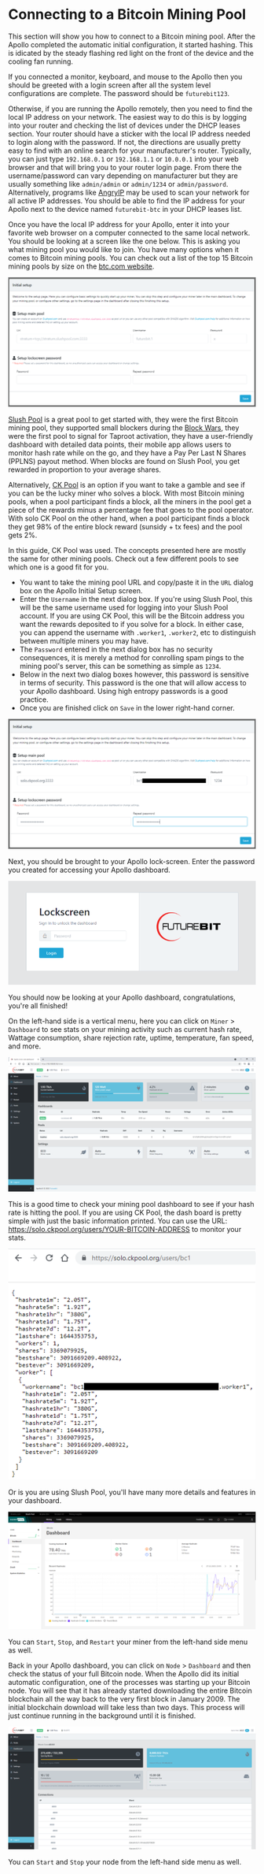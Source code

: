 # Connecting to a Bitcoin Mining Pool
This section will show you how to connect to a Bitcoin mining pool. After the Apollo completed the automatic initial configuration, it started hashing. This is idicated by the steady flashing red light on the front of the device and the cooling fan running. 

If you connected a monitor, keyboard, and mouse to the Apollo then you should be greeted with a login screen after all the system level configurations are complete. The password should be `futurebit123`. 

Otherwise, if you are running the Apollo remotely, then you need to find the local IP address on your network. The easiest way to do this is by logging into your router and checking the list of devices under the DHCP leases section. Your router should have a sticker with the local IP address needed to login along with the password. If not, the directions are usually pretty easy to find with an online search for your manufacturer's router. Typically, you can just type `192.168.0.1` or `192.168.1.1` or `10.0.0.1` into your web browser and that will bring you to your router login page. From there the username/password can vary depending on manufacturer but they are usually something like `admin/admin` or `admin/1234` or `admin/password`. Alternatively, programs like [AngryIP](https://angryip.org/) may be used to scan your network for all active IP addresses. You should be able to find the IP address for your Apollo next to the device named `futurebit-btc` in your DHCP leases list.

Once you have the local IP address for your Apollo, enter it into your favorite web browser on a computer connected to the same local network. You should be looking at a screen like the one below. This is asking you what mining pool you would like to join. You have many options when it comes to Bitcoin mining pools. You can check out a list of the top 15 Bitcoin mining pools by size on the [btc.com website](https://btc.com/).

![](assets/setup00.png)

[Slush Pool](https://slushpool.com/) is a great pool to get started with, they were the first Bitcoin mining pool, they supported small blockers during the [Block Wars](https://blog.bitmex.com/the-blocksize-war-chapter-1-first-strike/), they were the first pool to signal for Taproot activation, they have a user-friendly dashboard with detailed data points, their mobile app allows users to monitor hash rate while on the go, and they have a Pay Per Last N Shares (PPLNS) payout method. When blocks are found on Slush Pool, you get rewarded in proportion to your average shares.

Alternatively, [CK Pool](https://solo.ckpool.org/) is an option if you want to take a gamble and see if you can be the lucky miner who solves a block. With most Bitcoin mining pools, when a pool participant finds a block, all the miners in the pool get a piece of the rewards minus a percentage fee that goes to the pool operator. With solo CK Pool on the other hand, when a pool participant finds a block they get 98% of the entire block reward (sunsidy + tx fees) and the pool gets 2%.

In this guide, CK Pool was used. The concepts presented here are mostly the same for other mining pools. Check out a few different pools to see which one is a good fit for you. 

- You want to take the mining pool URL and copy/paste it in the `URL` dialog box on the Apollo Initial Setup screen.
- Enter the `Username` in the next dialog box. If you're using Slush Pool, this will be the same username used for logging into your Slush Pool account. If you are using CK Pool, this will be the Bitcoin address you want the rewards deposited to if you solve for a block. In either case, you can append the username with `.worker1`, `.worker2`, etc to distinguish between multiple miners you may have. 
- The `Password` entered in the next dialog box has no security consequences, it is merely a method for conrolling spam pings to the mining pool's server, this can be something as simple as `1234`.
- Below in the next two dialog boxes however, this password is sensitive in terms of security. This password is the one that will allow access to your Apollo dashboard. Using high entropy passwords is a good practice. 
- Once you are finished click on `Save` in the lower right-hand corner. 

![](assets/setup01.png)

Next, you should be brought to your Apollo lock-screen. Enter the password you created for accessing your Apollo dashboard. 

<p align="center">
  <img src="assets/setup02.png">
  </p>

You should now be looking at your Apollo dashboard, congratulations, you're all finished!

On the left-hand side is a vertical menu, here you can click on `Miner` > `Dashboard` to see stats on your mining activity such as current hash rate, Wattage consumption, share rejection rate, uptime, temperature, fan speed, and more. 

![](assets/setup03.png)

This is a good time to check your mining pool dashboard to see if your hash rate is hitting the pool. If you are using CK Pool, the dash board is pretty simple with just the basic information printed. You can use the URL: https://solo.ckpool.org/users/YOUR-BITCOIN-ADDRESS to monitor your stats. 

<p align="center">
  <img src="assets/setup04.png">
  </p>

Or is you are using Slush Pool, you'll have many more details and features in your dashboard. 

![](assets/slush23.png)

You can `Start`, `Stop`, and `Restart` your miner from the left-hand side menu as well.  

Back in your Apollo dashboard, you can click on `Node` > `Dashboard` and then check the status of your full Bitcoin node. When the Apollo did its initial automatic configuration, one of the processes was starting up your Bitcoin node. You will see that it has already started downloading the entire Bitcoin blockchain all the way back to the very first block in January 2009. The initial blockchain download will take less than two days. This process will just continue running in the background until it is finished. 

![](assets/setup05.png)

You can `Start` and `Stop` your node from the left-hand side menu as well. 
